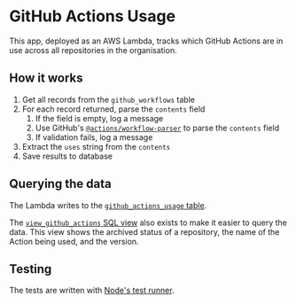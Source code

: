 # GitHub Actions Usage

This app, deployed as an AWS Lambda, tracks which GitHub Actions are in use across all repositories in the organisation.

## How it works

1. Get all records from the `github_workflows` table
2. For each record returned, parse the `contents` field
   1. If the field is empty, log a message
   2. Use GitHub's [`@actions/workflow-parser`](https://github.com/actions/languageservices/tree/main/workflow-parser) to parse the `contents` field
   3. If validation fails, log a message
3. Extract the `uses` string from the `contents`
4. Save results to database

## Querying the data

The Lambda writes to the [`github_actions_usage` table](../common/prisma/migrations/20240222201635_guardian_github_actions_usage/migration.sql).

The [`view_github_actions` SQL view](../common/prisma/migrations/20240222201635_guardian_github_actions_usage/migration.sql) also exists
to make it easier to query the data.
This view shows the archived status of a repository, the name of the Action being used, and the version.

## Testing

The tests are written with [Node's test runner](https://nodejs.org/api/test.html).
